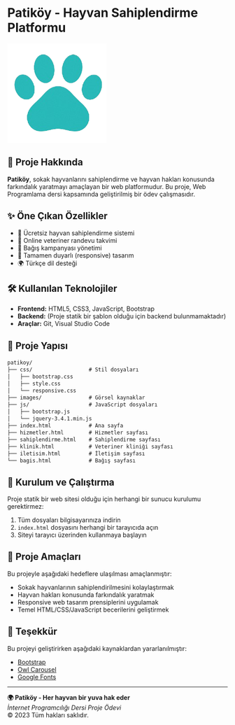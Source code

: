 # Patiköy - Hayvan Sahiplendirme Platformu

![Patiköy Logo](images/logo.png)

## 📌 Proje Hakkında

**Patiköy**, sokak hayvanlarını sahiplendirme ve hayvan hakları konusunda farkındalık yaratmayı amaçlayan bir web platformudur. Bu proje, Web Programlama dersi kapsamında geliştirilmiş bir ödev çalışmasıdır.

## ✨ Öne Çıkan Özellikler

- 🐾 Ücretsiz hayvan sahiplendirme sistemi
- 🏥 Online veteriner randevu takvimi
- 💝 Bağış kampanyası yönetimi
- 📱 Tamamen duyarlı (responsive) tasarım
- 🌍 Türkçe dil desteği

## 🛠️ Kullanılan Teknolojiler

- **Frontend:** HTML5, CSS3, JavaScript, Bootstrap
- **Backend:** (Proje statik bir şablon olduğu için backend bulunmamaktadır)
- **Araçlar:** Git, Visual Studio Code

## 📂 Proje Yapısı

```
patikoy/
├── css/                  # Stil dosyaları
│   ├── bootstrap.css
│   ├── style.css
│   └── responsive.css
├── images/               # Görsel kaynaklar
├── js/                   # JavaScript dosyaları
│   ├── bootstrap.js
│   └── jquery-3.4.1.min.js
├── index.html            # Ana sayfa
├── hizmetler.html        # Hizmetler sayfası
├── sahiplendirme.html    # Sahiplendirme sayfası
├── klinik.html           # Veteriner kliniği sayfası
├── iletisim.html         # İletişim sayfası
└── bagis.html            # Bağış sayfası
```

## 🚀 Kurulum ve Çalıştırma

Proje statik bir web sitesi olduğu için herhangi bir sunucu kurulumu gerektirmez:

1. Tüm dosyaları bilgisayarınıza indirin
2. `index.html` dosyasını herhangi bir tarayıcıda açın
3. Siteyi tarayıcı üzerinden kullanmaya başlayın

## 📝 Proje Amaçları

Bu projeyle aşağıdaki hedeflere ulaşılması amaçlanmıştır:

- Sokak hayvanlarının sahiplendirilmesini kolaylaştırmak
- Hayvan hakları konusunda farkındalık yaratmak
- Responsive web tasarım prensiplerini uygulamak
- Temel HTML/CSS/JavaScript becerilerini geliştirmek

## 🙏 Teşekkür

Bu projeyi geliştirirken aşağıdaki kaynaklardan yararlanılmıştır:

- [Bootstrap](https://getbootstrap.com/)
- [Owl Carousel](https://owlcarousel2.github.io/OwlCarousel2/)
- [Google Fonts](https://fonts.google.com/)

---

**🌍 Patiköy - Her hayvan bir yuva hak eder**  
*İnternet Programcılığı Dersi Proje Ödevi*  
© 2023 Tüm hakları saklıdır.
